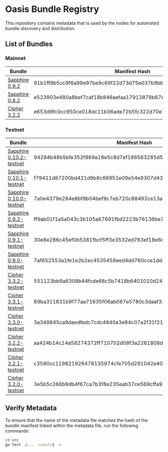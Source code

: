 # Oasis Bundle Registry

This repository contains metadata that is used by the nodes for automated
bundle discovery and distribution.

## List of Bundles

### Mainnet

| Bundle                                                                                                              | Manifest Hash                                                    |
| ------------------------------------------------------------------------------------------------------------------- | ---------------------------------------------------------------- |
| [Sapphire 0.9.2](https://github.com/oasisprotocol/sapphire-paratime/releases/download/v0.9.2/sapphire-paratime.orc) | 91b1ff8b5cc9f6a99e97be9c69f22d73d75e037b8bbca7fda64a7a41bc997841 |
| [Sapphire 0.8.2](https://github.com/oasisprotocol/sapphire-paratime/releases/download/v0.8.2/sapphire-paratime.orc) | e523903e480a8bef7caf18b846aefaa17913878b67eee13ac618849dd0bb8741 |
| [Cipher 3.2.2](https://github.com/oasisprotocol/cipher-paratime/releases/download/v3.2.2/cipher-paratime.orc) | e653d9fc0cc950ce018dc11b36ade72b5fc322d70e78501549a89e60ed22ded0 |

### Testnet

| Bundle                                                                                                                              | Manifest Hash                                                    |
| ----------------------------------------------------------------------------------------------------------------------------------- | ---------------------------------------------------------------- |
| [Sapphire 0.10.2-testnet](https://github.com/oasisprotocol/sapphire-paratime/releases/download/v0.10.2-testnet/sapphire-paratime.orc) | 94284b48b5bfe352f869a18e5c8d7ef186563285d526fdeb6cff6b2943142371 |
| [Sapphire 0.10.1-testnet](https://github.com/oasisprotocol/sapphire-paratime/releases/download/v0.10.1-testnet/sapphire-paratime.orc) | f79411d87200bd421d9b8c66951e09e54e9307d436d664a6d0acc555b6a82385 |
| [Sapphire 0.10.0-testnet](https://github.com/oasisprotocol/sapphire-paratime/releases/download/v0.10.0-testnet/sapphire-paratime.orc) | 7a0e4379e284e8bf8b04bef9c7eb720c88492ce13a438c20ab731193734715b5 |
| [Sapphire 0.9.2-testnet](https://github.com/oasisprotocol/sapphire-paratime/releases/download/v0.9.2-testnet/sapphire-paratime.orc) | ff9ab01f1a5a043c3b105a67691fbd2223b76136be734c6a322493ce9f3a7280 |
| [Sapphire 0.9.1-testnet](https://github.com/oasisprotocol/sapphire-paratime/releases/download/v0.9.1-testnet/sapphire-paratime.orc) | 30e8e286c45ef0b5381fbcf5ff3e3532ed763ef18e6de736fe15013d482e030d |
| [Sapphire 0.9.0-testnet](https://github.com/oasisprotocol/sapphire-paratime/releases/download/v0.9.0-testnet/sapphire-paratime.orc) | 7af652553a1fe1e2b2ec4535458eed4dd760cce1dd4df00c30b164523ecd674e |
| [Cipher 3.3.2-testnet](https://github.com/oasisprotocol/cipher-paratime/releases/download/v3.3.2-testnet/cipher-paratime.orc) | 551123bb9a6308b44fcde68c5b7418b6401010d24971960408c2595fed259b6f |
| [Cipher 3.3.1-testnet](https://github.com/oasisprotocol/cipher-paratime/releases/download/v3.3.1-testnet/cipher-paratime.orc) | 89ba311831b9f77aa71635f06ab067e5780c3daaf3103110288f634c174d99aa |
| [Cipher 3.3.0-testnet](https://github.com/oasisprotocol/cipher-paratime/releases/download/v3.3.0-testnet/cipher-paratime.orc) | 3a348845ca9daedfedc7cdc4840a3e94c07a2f31f21ffe6b23ec6735203b55af |
| [Cipher 3.2.2-testnet](https://github.com/oasisprotocol/cipher-paratime/releases/download/v3.2.2-testnet/cipher-paratime.orc) | aa424b14c14a58274372ff710702d08f3a2261808d00d3a6e132534949309320 |
| [Cipher 3.2.1-testnet](https://github.com/oasisprotocol/cipher-paratime/releases/download/v3.2.1-testnet/cipher-paratime.orc) | c3580cc119821926478135974cfe705d291042e4010a0f3b1173c98e6223e155 |
| [Cipher 3.2.0-testnet](https://github.com/oasisprotocol/cipher-paratime/releases/download/v3.2.0-testnet/cipher-paratime.orc) | 3e5b5c266b9db4f67ca7b3f8e235eab37ce569cffa93bc3e01e15c3a23b9ccc9 |

## Verify Metadata

To ensure that the name of the metadata file matches the hash of the bundle
manifest linked within the metadata file, run the following commands:

```bash
cd src
go test ./... -count=1 -v
```
